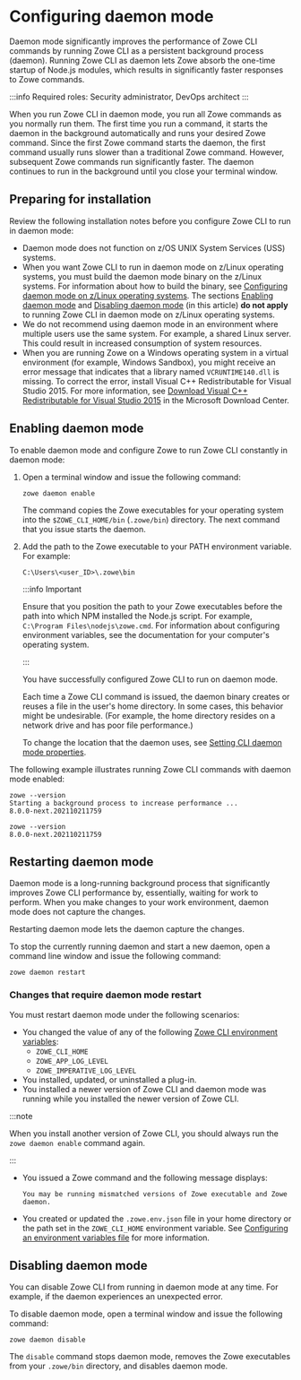 # Configuring daemon mode

Daemon mode significantly improves the performance of Zowe CLI commands by running Zowe CLI as a persistent background process (daemon). Running Zowe CLI as daemon lets Zowe absorb the one-time startup of Node.js modules, which results in significantly faster responses to Zowe commands.

:::info Required roles: Security administrator, DevOps architect
:::

When you run Zowe CLI in daemon mode, you run all Zowe commands as you normally run them. The first time you run a command, it starts the daemon in the background automatically and runs your desired Zowe command. Since the first Zowe command starts the daemon, the first command usually runs slower than a traditional Zowe command. However, subsequent Zowe commands run significantly faster. The daemon continues to run in the background until you close your terminal window.

## Preparing for installation

Review the following installation notes before you configure Zowe CLI to run in daemon mode:

- Daemon mode does not function on z/OS UNIX System Services (USS) systems.
- When you want Zowe CLI to run in daemon mode on z/Linux operating systems, you must build the daemon mode binary on the z/Linux systems. For information about how to build the binary, see [Configuring daemon mode on z/Linux operating systems](../user-guide/cli-configure-daemon-on-zlinux-os.md). The sections [Enabling daemon mode](#enabling-daemon-mode) and [Disabling daemon mode](#disabling-daemon-mode) (in this article) **do not apply** to running Zowe CLI in daemon mode on z/Linux operating systems.
- We do not recommend using daemon mode in an environment where multiple users use the same system. For example, a shared Linux server. This could result in increased consumption of system resources.
- When you are running Zowe on a Windows operating system in a virtual environment (for example, Windows Sandbox), you might receive an error message that indicates that a library named `VCRUNTIME140.dll` is missing. To correct the error, install Visual C++ Redistributable for Visual Studio 2015. For more information, see [Download Visual C++ Redistributable for Visual Studio 2015](https://www.microsoft.com/en-us/download/details.aspx?id=48145) in the Microsoft Download Center.

## Enabling daemon mode

To enable daemon mode and configure Zowe to run Zowe CLI constantly in daemon mode:

1. Open a terminal window and issue the following command:

   ```
   zowe daemon enable
   ```

   The command copies the Zowe executables for your operating system into the `$ZOWE_CLI_HOME/bin` (`.zowe/bin`) directory. The next command that you issue starts the daemon.

2. Add the path to the Zowe executable to your PATH environment variable. For example:

   ```
   C:\Users\<user_ID>\.zowe\bin
   ```

   :::info Important
   
   Ensure that you position the path to your Zowe executables before the path into which NPM installed the Node.js script. For example, `C:\Program Files\nodejs\zowe.cmd`. For information about configuring environment variables, see the documentation for your computer's operating system.

   :::

   You have successfully configured Zowe CLI to run on daemon mode.
   
   Each time a Zowe CLI command is issued, the daemon binary creates or reuses a file in the user's home directory. In some cases, this behavior might be undesirable. (For example, the home directory resides on a network drive and has poor file performance.)
   
   To change the location that the daemon uses, see [Setting CLI daemon mode properties](../user-guide/cli-configuringcli-ev.md#setting-cli-daemon-mode-properties).

The following example illustrates running Zowe CLI commands with daemon mode enabled:

   ```
   zowe --version
   Starting a background process to increase performance ...
   8.0.0-next.202110211759
   
   zowe --version
   8.0.0-next.202110211759
   ```

## Restarting daemon mode

Daemon mode is a long-running background process that significantly improves Zowe CLI performance by, essentially, waiting for work to perform. When you make changes to your work environment, daemon mode does not capture the changes.

Restarting daemon mode lets the daemon capture the changes.

To stop the currently running daemon and start a new daemon, open a command line window and issue the following command:

```
zowe daemon restart
```

### Changes that require daemon mode restart

You must restart daemon mode under the following scenarios:

- You changed the value of any of the following [Zowe CLI environment variables](cli-configuringcli-ev.md):
  - `ZOWE_CLI_HOME`
  - `ZOWE_APP_LOG_LEVEL`
  - `ZOWE_IMPERATIVE_LOG_LEVEL`
- You installed, updated, or uninstalled a plug-in.
- You installed a newer version of Zowe CLI and daemon mode was running while you installed the newer version of Zowe CLI.

:::note

When you install another version of Zowe CLI, you should always run the `zowe daemon enable` command again.

:::

- You issued a Zowe command and the following message displays:
   ```
   You may be running mismatched versions of Zowe executable and Zowe daemon.
   ```

- You created or updated the `.zowe.env.json` file in your home directory or the path set in the `ZOWE_CLI_HOME` environment variable. See [Configuring an environment variables file](../user-guide/cli-configuringcli-evfile) for more information.

## Disabling daemon mode

You can disable Zowe CLI from running in daemon mode at any time. For example, if the daemon experiences an unexpected error.

To disable daemon mode, open a terminal window and issue the following command:

   ```
   zowe daemon disable
   ```

The `disable` command stops daemon mode, removes the Zowe executables from your `.zowe/bin` directory, and disables daemon mode.
